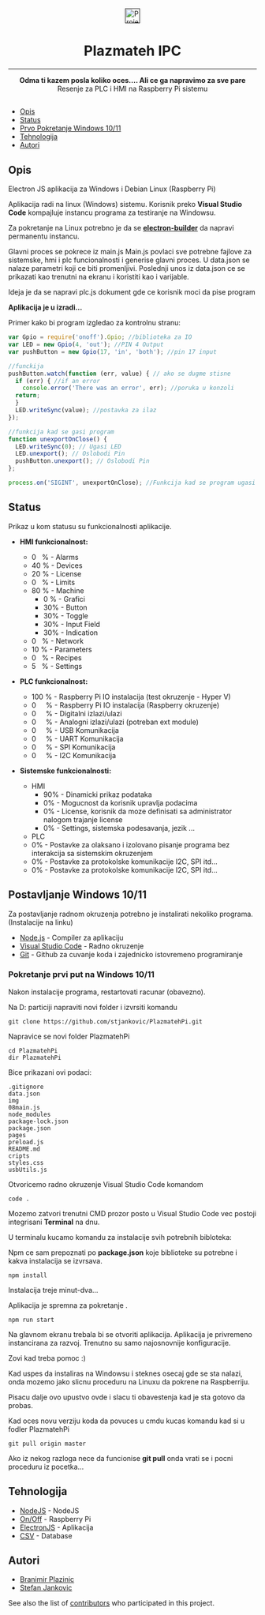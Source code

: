 <br>
<p align="center">
  <a href="" rel="noopener">
 <img height=30px src="https://www.plazmateh.rs/img/default/Logo1.png" alt="Project logo"></a>
</p>

<h1 align="center">Plazmateh IPC</h1>

---

<p align="center">  
    <B>Odma ti kazem posla koliko oces.... Ali ce ga napravimo za sve pare</B>
    <br>
    Resenje za PLC i HMI na Raspberry Pi sistemu
    <br> 
    
</p>

##

- [Opis](#Opis)
- [Status](#Status)
- [Prvo Pokretanje Windows 10/11](#startup)
- [Tehnologija](#built_using)
- [Autori](#authors)

##  Opis <a name = "Opis"></a>

Electron JS aplikacija za Windows i Debian Linux (Raspberry Pi)

Aplikacija radi na linux (Windows) sistemu.
Korisnik preko **Visual Studio Code** kompajluje instancu programa za testiranje na Windowsu.

Za pokretanje na Linux potrebno je da se [**electron-builder**](https://www.electron.build/index.html) da napravi permanentu instancu.


Glavni proces se pokrece iz main.js
Main.js povlaci sve potrebne fajlove za sistemske, hmi i plc funcionalnosti i generise glavni proces.
U data.json se nalaze parametri koji ce biti promenljivi. 
Poslednji unos iz data.json ce se prikazati kao trenutni na ekranu i koristiti kao i varijable.

Ideja je da se napravi plc.js dokument gde ce korisnik moci da pise program 

**Aplikacija je u izradi...**

Primer kako bi program izgledao za kontrolnu stranu:

```javascript
var Gpio = require('onoff').Gpio; //biblioteka za IO
var LED = new Gpio(4, 'out'); //PIN 4 Output
var pushButton = new Gpio(17, 'in', 'both'); //pin 17 input

//funckija 
pushButton.watch(function (err, value) { // ako se dugme stisne
  if (err) { //if an error
    console.error('There was an error', err); //poruka u konzoli
  return;
  }
  LED.writeSync(value); //postavka za ilaz
});

//funkcija kad se gasi program
function unexportOnClose() { 
  LED.writeSync(0); // Ugasi LED
  LED.unexport(); // Oslobodi Pin
  pushButton.unexport(); // Oslobodi Pin
};

process.on('SIGINT', unexportOnClose); //Funkcija kad se program ugasi
```

## Status <a name = "Status"></a>

Prikaz u kom statusu su funkcionalnosti aplikacije.

- <b>HMI funkcionalnost:</b>
  - 0&nbsp;&nbsp;  % - Alarms
  - 40 % - Devices
  - 20 % - License
  - 0&nbsp;&nbsp;  % - Limits
  - 80 % - Machine
    -  0 %  - Grafici
    -  30%  - Button
    -  30%  - Toggle
    -  30%  - Input Field
    -  30%  - Indication
  - 0&nbsp;&nbsp; % - Network
  - 10 % - Parameters
  - 0&nbsp;&nbsp;  % - Recipes
  - 5&nbsp;&nbsp;  % - Settings
    
- <b>PLC funkcionalnost:</b>
  - 100  % - Raspberry Pi IO instalacija (test okruzenje - Hyper V)
  - 0&nbsp;&nbsp;&nbsp;&nbsp;  % - Raspberry Pi IO instalacija (Raspberry okruzenje)
  - 0&nbsp;&nbsp;&nbsp;&nbsp;  % - Digitalni izlazi/ulazi
  - 0&nbsp;&nbsp;&nbsp;&nbsp;  % - Analogni izlazi/ulazi (potreban ext module)
  - 0&nbsp;&nbsp;&nbsp;&nbsp;  % - USB Komunikacija
  - 0&nbsp;&nbsp;&nbsp;&nbsp;  % - UART Komunikacija
  - 0&nbsp;&nbsp;&nbsp;&nbsp;  % - SPI Komunikacija
  - 0&nbsp;&nbsp;&nbsp;&nbsp;  % - I2C Komunikacija
- <b>Sistemske funkcionalnosti:</b>
  - HMI
    - 90% - Dinamicki prikaz podataka 
    - 0% - Mogucnost da korisnik upravlja podacima
    - 0% - License, korisnik da moze definisati sa administrator nalogom trajanje license
    - 0% - Settings, sistemska podesavanja, jezik ...
   - PLC
    - 0% - Postavke za olaksano i izolovano pisanje programa bez interakcija sa sistemskim okruzenjem   
    - 0% - Postavke za protokolske komunikacije I2C, SPI itd...   
    - 0% - Postavke za protokolske komunikacije I2C, SPI itd...   
##  Postavljanje Windows 10/11 <a name = "startup"></a>

Za postavljanje radnom okruzenja potrebno je instalirati nekoliko programa. (Instalacije na linku)

- [Node.js](https://nodejs.org/dist/v20.11.0/node-v20.11.0-x64.msi) - Compiler za aplikaciju
- [Visual Studio Code](https://code.visualstudio.com/sha/download?build=stable&os=win32-x64-user) - Radno okruzenje
- [Git](https://github.com/git-for-windows/git/releases/download/v2.43.0.windows.1/Git-2.43.0-64-bit.exe) - Github za cuvanje koda i zajednicko istovremeno programiranje

### Pokretanje prvi put na Windows 10/11

Nakon instalacije programa, restartovati racunar (obavezno).

Na D: particiji napraviti novi folder i izvrsiti komandu
```console
git clone https://github.com/stjankovic/PlazmatehPi.git
```

Napravice se novi folder PlazmatehPi
```console
cd PlazmatehPi
dir PlazmatehPi
```
Bice prikazani ovi podaci:
```
.gitignore
data.json
img
08main.js
node_modules
package-lock.json
package.json
pages
preload.js
README.md
cripts
styles.css
usbUtils.js
```
Otvoricemo radno okruzenje Visual Studio Code komandom
```console
code .
```
Mozemo zatvori trenutni CMD prozor posto u Visual Studio Code vec postoji integrisani **Terminal** na dnu.

U terminalu kucamo komandu za instalacije svih potrebnih bibloteka:

Npm ce sam prepoznati po **package.json** koje biblioteke su potrebne i kakva instalacija se izvrsava.
```console
npm install
```

Instalacija treje minut-dva...

Aplikacija je spremna za pokretanje .
```console
npm run start
```

Na glavnom ekranu trebala bi se otvoriti aplikacija. Aplikacija je privremeno instancirana za razvoj.
Trenutno su samo najosnovnije konfiguracije.

 Zovi kad treba pomoc :)

Kad uspes da instaliras na Windowsu i steknes osecaj gde se sta nalazi, onda mozemo jako slicnu proceduru na Linuxu da pokrene na Raspberriju.

Pisacu dalje ovo upustvo ovde i slacu ti obavestenja kad je sta gotovo da probas.

Kad oces novu verziju koda da povuces u cmdu kucas komandu kad si u fodler PlazmatehPi
```console
git pull origin master
```
Ako iz nekog razloga nece da funcionise **git pull** onda vrati se i pocni proceduru iz pocetka...



##  Tehnologija <a name = "built_using"></a>

- [NodeJS]() - NodeJS
- [On/Off]() - Raspberry Pi
- [ElectronJS]() - Aplikacija
- [CSV]() - Database

##  Autori <a name = "authors"></a>
- [Branimir Plazinic](https://www.plazmateh.rs/)
- [Stefan Jankovic](https://github.com/stjankovic)

See also the list of [contributors](https://github.com/kylelobo/The-Documentation-Compendium/contributors) who participated in this project.


